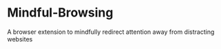 # Mindful-Browsing
A browser extension to mindfully redirect attention away from distracting websites
